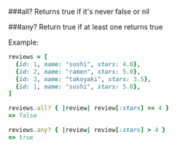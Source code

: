 ###all?
Returns true if it's never false or nil

###any?
Return true if at least one returns true

Example:

```ruby
reviews = [
  {id: 1, name: "sushi", stars: 4.0},
  {id: 2, name: "ramen", stars: 5.0},
  {id: 3, name: "takoyaki", stars: 3.5},
  {id: 1, name: "sushi", stars: 5.0},
]

reviews.all? { |review| review[:stars] >= 4 }
=> false

reviews.any? { |review| review[:stars] > 4 }
=> true
```
